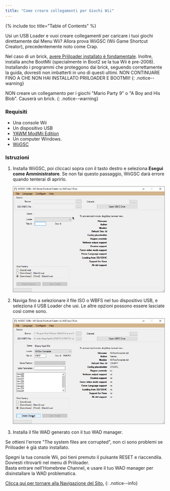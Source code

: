 ```yaml
---
title: "Come creare collegamenti per Giochi Wii"
---
```


{% include toc title="Table of Contents" %}

Usi un USB Loader e vuoi creare collegamenti per caricare i tuoi giochi direttamente dal Menu Wii? Allora prova WiiGSC (Wii Game Shortcut Creator), precedentemente noto come Crap.

Nel caso di un brick, [avere Priiloader installato è fondamentale](/priiloader). Inoltre, installa anche BootMii (specialmente in Boot2 se la tua Wii è pre-2008). Installando i programmi che proteggono dai brick, seguendo correttamente la guida, dovresti non imbatterti in uno di questi ultimi. NON CONTINUARE FINO A CHE NON HAI INSTALLATO PRIILOADER E BOOTMII!
{: .notice--warning}

NON creare un collegamento per i giochi "Mario Party 9" o "A Boy and His Blob". Causerà un brick.
{: .notice--warning}

### Requisiti

* Una console Wii
* Un dispositivo USB
* [YAWM ModMii Edition](yawmme)
* Un computer Windows.
* [WiiGSC](https://wiidatabase.de/downloads/pc-tools/wiigsc-ehemals-crap/)

### Istruzioni

1. Installa WiiGSC, poi cliccaci sopra con il tasto destro e seleziona **Esegui come Amministratore**. Se non fai questo passaggio, WiiGSC darà errore quando tenterai di aprirlo.

    ![](/images/desktop-apps/wiigsc/wiigsc-home.png)

1. Naviga fino a selezionare il file ISO o WBFS nel tuo dispositivo USB, e seleziona il USB Loader che usi. Le altre opzioni possono essere lasciate così come sono.

    ![](/images/desktop-apps/wiigsc/wiigsc-selection.png)

1. Installa il file WAD generato con il tuo WAD manager.

<div class="notice--info">
Se ottieni l'errore "The system files are corrupted", non ci sono problemi se Priiloader è già stato installato.

Spegni la tua console Wii, poi tieni premuto il pulsante RESET e riaccendila. Dovresti ritrovarti nel menu di Priiloader. <br>
Basta entrare nell'Homebrew Channel, e usare il tuo WAD manager per disinstallare la WAD problematica.
</div>

[Clicca qui per tornare alla Navigazione del Sito.](site-navigation)
{: .notice--info}
